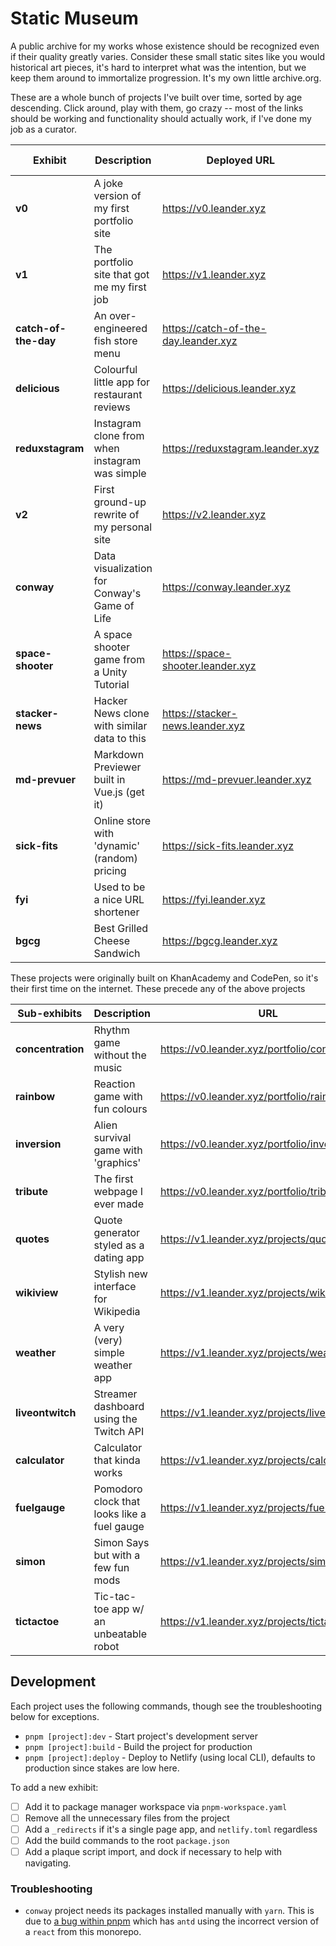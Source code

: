 # Static Museum

A public archive for my works whose existence should be recognized even if their quality greatly varies. Consider these small static sites like you would historical art pieces, it's hard to interpret what was the intention, but we keep them around to immortalize progression. It's my own little archive.org.

These are a whole bunch of projects I've built over time, sorted by age descending. Click around, play with them, go crazy -- most of the links should be working and functionality should actually work, if I've done my job as a curator.

| Exhibit              | Description                                    | Deployed URL                         | Command Format    |
| -------------------- | ---------------------------------------------- | ------------------------------------ | ----------------- |
| **v0**               | A joke version of my first portfolio site      | https://v0.leander.xyz               | `v0:[cmd]`        |
| **v1**               | The portfolio site that got me my first job    | https://v1.leander.xyz               | `v1:[cmd]`        |
| **catch-of-the-day** | An over-engineered fish store menu             | https://catch-of-the-day.leander.xyz | `catch:[cmd]`     |
| **delicious**        | Colourful little app for restaurant reviews    | https://delicious.leander.xyz        | `delicious:[cmd]` |
| **reduxstagram**     | Instagram clone from when instagram was simple | https://reduxstagram.leander.xyz     | `redux:[cmd]`     |
| **v2**               | First ground-up rewrite of my personal site    | https://v2.leander.xyz               | `v2:[cmd]`        |
| **conway**           | Data visualization for Conway's Game of Life   | https://conway.leander.xyz           | `conway:[cmd]`    |
| **space-shooter**    | A space shooter game from a Unity Tutorial     | https://space-shooter.leander.xyz    | `space:[cmd]`     |
| **stacker-news**     | Hacker News clone with similar data to this    | https://stacker-news.leander.xyz     | `stacker:[cmd]`   |
| **md-prevuer**       | Markdown Previewer built in Vue.js (get it)    | https://md-prevuer.leander.xyz       | `md:[cmd]`        |
| **sick-fits**        | Online store with 'dynamic' (random) pricing   | https://sick-fits.leander.xyz        | `sick:[cmd]`      |
| **fyi**              | Used to be a nice URL shortener                | https://fyi.leander.xyz              | `fyi:[cmd]`       |
| **bgcg**             | Best Grilled Cheese Sandwich                   | https://bgcg.leander.xyz             | `bgcg:[cmd]`      |

These projects were originally built on KhanAcademy and CodePen, so it's their first time on the internet. These precede any of the above projects

| Sub-exhibits      | Description                                 | URL                                            |
| ----------------- | ------------------------------------------- | ---------------------------------------------- |
| **concentration** | Rhythm game without the music               | https://v0.leander.xyz/portfolio/concentration |
| **rainbow**       | Reaction game with fun colours              | https://v0.leander.xyz/portfolio/rainbow       |
| **inversion**     | Alien survival game with 'graphics'         | https://v0.leander.xyz/portfolio/inversion     |
| **tribute**       | The first webpage I ever made               | https://v0.leander.xyz/portfolio/tribute       |
| **quotes**        | Quote generator styled as a dating app      | https://v1.leander.xyz/projects/quotes         |
| **wikiview**      | Stylish new interface for Wikipedia         | https://v1.leander.xyz/projects/wikiview       |
| **weather**       | A very (very) simple weather app            | https://v1.leander.xyz/projects/weather        |
| **liveontwitch**  | Streamer dashboard using the Twitch API     | https://v1.leander.xyz/projects/liveontwitch   |
| **calculator**    | Calculator that kinda works                 | https://v1.leander.xyz/projects/calculator     |
| **fuelgauge**     | Pomodoro clock that looks like a fuel gauge | https://v1.leander.xyz/projects/fuelgauge      |
| **simon**         | Simon Says but with a few fun mods          | https://v1.leander.xyz/projects/simon          |
| **tictactoe**     | Tic-tac-toe app w/ an unbeatable robot      | https://v1.leander.xyz/projects/tictactoe      |

## Development

Each project uses the following commands, though see the troubleshooting below for exceptions.

- `pnpm [project]:dev` - Start project's development server
- `pnpm [project]:build` - Build the project for production
- `pnpm [project]:deploy` - Deploy to Netlify (using local CLI), defaults to production since stakes are low here.

To add a new exhibit:

- [ ] Add it to package manager workspace via `pnpm-workspace.yaml`
- [ ] Remove all the unnecessary files from the project
- [ ] Add a `_redirects` if it's a single page app, and `netlify.toml` regardless
- [ ] Add the build commands to the root `package.json`
- [ ] Add a plaque script import, and dock if necessary to help with navigating.

### Troubleshooting

- `conway` project needs its packages installed manually with `yarn`. This is due to [a bug within pnpm](https://github.com/pnpm/pnpm/issues/7158) which has `antd` using the incorrect version of a `react` from this monorepo.
